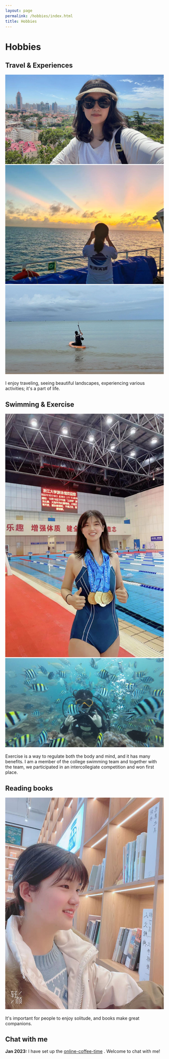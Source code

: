 ```yaml
---
layout: page
permalink: /hobbies/index.html
title: Hobbies
---
```


# Hobbies

## Travel & Experiences

<div class="third">
<img src="/images/tra1.jpg">
<img src="/images/tra2.jpg">
<img src="/images/tri3.jpg">
</div>
<br>I enjoy traveling, seeing beautiful landscapes, experiencing various activities; it's a part of life.

## Swimming & Exercise

<div class="third">
<img src="/images/swm1.jpg">
<img src="/images/swm2.jpg">
</div>
<br>Exercise is a way to regulate both the body and mind, and it has many benefits. I am a member of the college swimming team and together with the team, we participated in an intercollegiate competition and won first place.


## Reading books

<div>
<img src="/images/book3.jpg">
</div>
<br>It's important for people to enjoy solitude, and books make great companions.

## Chat with me

**Jan 2023:** I have set up the [online-coffee-time](https://calendly.com/jiangyiyi/30min?back=1&month=2023-09) . Welcome to chat with me!

<!-- Calendly inline widget begin -->

<div class="calendly-inline-widget" data-url="https://calendly.com/jiangyiyi/30min?back=1&month=2023-09" style="min-width:320px;height:630px;"></div>
<script type="text/javascript" src="https://assets.calendly.com/assets/external/widget.js" async></script>
<!-- Calendly inline widget end -->

